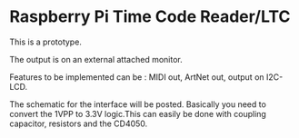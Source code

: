 # Raspberry Pi Time Code Reader/LTC #

This is a prototype.

The output is on an external attached monitor. 

Features to be implemented can be : MIDI out, ArtNet out, output on I2C-LCD.

The schematic for the interface will be posted. Basically you need to convert the 1VPP to 3.3V logic.This can easily be done with coupling capacitor, resistors and the CD4050. 
